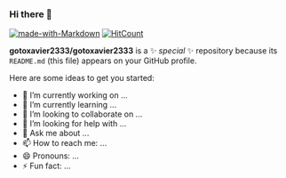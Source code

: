 ### Hi there 👋

[![made-with-Markdown](https://img.shields.io/badge/Made%20with-Markdown-1f425f.svg)](http://commonmark.org)
[![HitCount](https://hits.dwyl.com/gotoxavier2333/gotoxavier2333.svg?style=flat-square)](http://hits.dwyl.com/gotoxavier2333/gotoxavier2333)

**gotoxavier2333/gotoxavier2333** is a ✨ _special_ ✨ repository because its `README.md` (this file) appears on your GitHub profile.

Here are some ideas to get you started:

- 🔭 I’m currently working on ...
- 🌱 I’m currently learning ...
- 👯 I’m looking to collaborate on ...
- 🤔 I’m looking for help with ...
- 💬 Ask me about ...
- 📫 How to reach me: ...
- 😄 Pronouns: ...
- ⚡ Fun fact: ...
